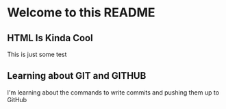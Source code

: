 <h1>Welcome to this README</h1>
<h2>HTML Is Kinda Cool</h2>
<p>This is just some test</p>

<h2>Learning about GIT and GITHUB</h2>
<p>I'm learning about the commands to write commits and pushing them up to GitHub</p>


